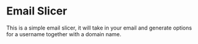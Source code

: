 # Email Slicer

This is a simple email slicer, it will take in your email and generate options for a username together with a domain name.
